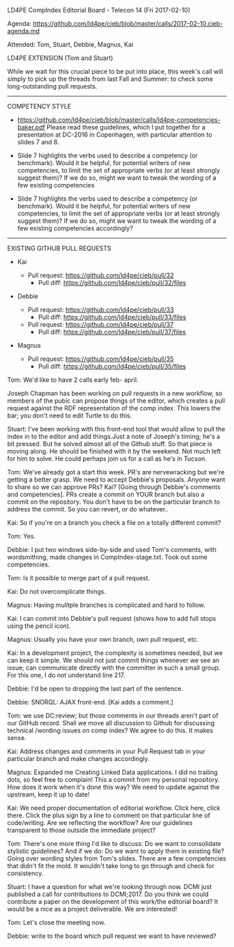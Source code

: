 LD4PE CompIndex Editorial Board - Telecon 14 (Fri 2017-02-10)

Agenda:   https://github.com/ld4pe/cieb/blob/master/calls/2017-02-10.cieb-agenda.md

Attended: Tom, Stuart, Debbie, Magnus, Kai

LD4PE EXTENSION (Tom and Stuart)

While we wait for this crucial piece to be put into place, this week's call
will simply to pick up the threads from last Fall and Summer: to check some
long-outstanding pull requests.

----------------------------------------------------------------------
COMPETENCY STYLE

* https://github.com/ld4pe/cieb/blob/master/calls/ld4pe-competencies-baker.pdf
  Please read these guidelines, which I put together for a presentation at
  DC-2016 in Copenhagen, with particular attention to slides 7 and 8.

* Slide 7 highlights the verbs used to describe a competency (or benchmark).
  Would it be helpful, for potential writers of new competencies, to limit the
  set of appropriate verbs (or at least strongly suggest them)?  If we do so,
  might we want to tweak the wording of a few existing competencies

* Slide 7 highlights the verbs used to describe a competency (or benchmark).
  Would it be helpful, for potential writers of new competencies, to limit the
  set of appropriate verbs (or at least strongly suggest them)?  If we do so,
  might we want to tweak the wording of a few existing competencies
  accordingly?

----------------------------------------------------------------------
EXISTING GITHUB PULL REQUESTS

* Kai
  * Pull request: https://github.com/ld4pe/cieb/pull/32
    * Pull diff: https://github.com/ld4pe/cieb/pull/32/files

* Debbie
  * Pull request: https://github.com/ld4pe/cieb/pull/33
    * Pull diff: https://github.com/ld4pe/cieb/pull/33/files
  * Pull request: https://github.com/ld4pe/cieb/pull/37
    * Pull diff: https://github.com/ld4pe/cieb/pull/37/files

* Magnus
  * Pull request: https://github.com/ld4pe/cieb/pull/35
    * Pull diff: https://github.com/ld4pe/cieb/pull/35/files

Tom: We'd like to have 2 calls early feb- april.

Joseph Chapman has been working on pull requests in a new workflow, so
members of the pubic can propose things of the editor, which creates a pull
request against the RDF representation of the comp index. This lowers the
bar; you don't need to edit Turtle to do this.

Stuart: I've been working with this front-end tool that would allow to pull
the index in to the editor and add things.Just a note of Joseph's timing;
he's a bit pressed. But he solved almost all of the Github stuff. So that
piece is moving along. He should be finished with it by the weekend. Not much
left for him to solve. He could perhaps join us for a call as he's in Tucson.

Tom: We've already got a start this week. PR's are nervewracking but we're
getting a better grasp. We need to accept Debbie's proposals.  Anyone want to
share so we can approve PRs? Kai?  [Going through Debbie's comments and
competencies]. PRs create a commit on YOUR branch but also a commit on the
repository. You don't have to be on the particular branch to address the
commit. So you can revert, or do whatever..

Kai: So if you're on a branch you check a file on a totally different commit?

Tom: Yes.
    
Debbie: I put two windows side-by-side and used Tom's comments, with
wordsmithing, made changes in CompIndex-stage.txt.  Took out some competencies. 

Tom: Is it possible to merge part of a pull request.

Kai: Do not overcomplicate things.

Magnus: Having mulitple branches is complicated and hard to follow.

Kai: I can commit into Debbie's pull request (shows how to add full stops using
the pencil icon).

Magnus: Usually you have your own branch, own pull request, etc.

Kai: In a development project, the complexity is sometimes needed, but we can
keep it simple.  We should not just commit things whenever we see an issue; can
communicate directly with the committer in such a small group.  For this one, I
do not understand line 217.

Debbie: I'd be open to dropping the last part of the sentence.

Debbie: SNORQL: AJAX front-end. [Kai adds a comment.]

Tom: we use DC:review; but those comments in our threads aren't part of our
GitHub record. Shall we move all discussion to Github for discussing technical
/wording issues on comp index? We agree to do this. It makes sense.

Kai: Address changes and comments in your Pull Request tab in your particular
branch and make changes accordingly.

Magnus: Expanded me Creating Linked Data applications. I did no trailing dots,
so feel free to complain! This a commit from my personal repository. How does
it work when it's done this way?  We need to update against the upstream, keep
it up to date!

Kai: We need proper documentation of editorial workflow. Click here, click
there. Click the plus sign by a line to comment on that particular line of
code/writing. Are we reflecting the workflow? Are our guidelines transparent to
those outside the immediate project?  

Tom: There's one more thing I'd like to discuss: Do we want to consolidate
stylistic guidelines? And if we do: Do we want to apply them in existing file?
Going over wording styles from Tom's slides. There are a few competencies that
didn't fit the mold. It wouldn't take long to go through and check for
consistency. 

Stuart: I have a question for what we're looking through now. DCMI just
published a call for contributions to DCMI;2017. Do you think we could
contribute a paper on the development of this work/the editorial board? It
would be a nice as a project deliverable. We are interested!

Tom: Let's close the meeting now.

Debbie: write to the board which pull request we want to have reviewed?
